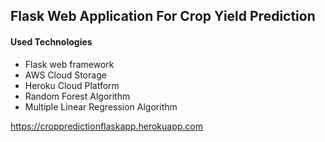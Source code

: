 Flask Web Application For Crop Yield Prediction
-------------
#### Used Technologies
- Flask web framework
- AWS Cloud Storage
- Heroku Cloud Platform 
- Random Forest Algorithm
- Multiple Linear Regression Algorithm

https://croppredictionflaskapp.herokuapp.com